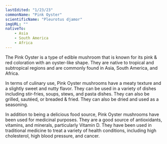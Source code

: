 ```yaml
---
lastEdited: "1/23/23"
commonName: "Pink Oyster"
scientificName: "Pleurotus djamor"
imgURL: ""
nativeTo:
    - Asia
    - South America
    - Africa
---
```


The Pink Oyster is a type of edible mushroom that is known for its pink & red coloration with an oyster-like shape. They are native to tropical and subtropical regions and are commonly found in Asia, South America, and Africa.

In terms of culinary use, Pink Oyster mushrooms have a meaty texture and a slightly sweet and nutty flavor. They can be used in a variety of dishes including stir-fries, soups, stews, and pasta dishes. They can also be grilled, sautéed, or breaded & fried. They can also be dried and used as a seasoning.

In addition to being a delicious food source, Pink Oyster mushrooms have been used for medicinal purposes. They are a good source of antioxidants, vitamins, and minerals, particularly Vitamin D. They have been used in traditional medicine to treat a variety of health conditions, including high cholesterol, high blood pressure, and cancer.
